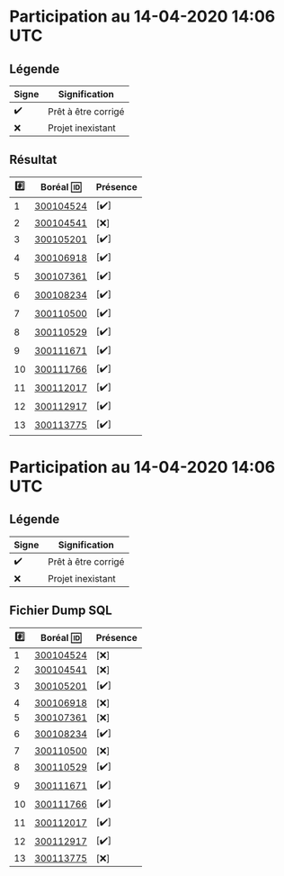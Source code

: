 # Participation au 14-04-2020 14:06 UTC
 
## Légende
 
| Signe              | Signification                 |
|--------------------|-------------------------------|
| :heavy_check_mark: | Prêt à être corrigé           |
| :x:                | Projet inexistant             |
 
## Résultat
 
|:hash:| Boréal :id:                | Présence         |
|------|----------------------------|------------------|
| 1 | [300104524](../300104524/b300104524.py) | [:heavy_check_mark:] |
| 2 | [300104541](../300104541/b300104541.py) | [:x:] |
| 3 | [300105201](../300105201/b300105201.py) | [:heavy_check_mark:] |
| 4 | [300106918](../300106918/b300106918.py) | [:heavy_check_mark:] |
| 5 | [300107361](../300107361/b300107361.py) | [:heavy_check_mark:] |
| 6 | [300108234](../300108234/b300108234.py) | [:heavy_check_mark:] |
| 7 | [300110500](../300110500/b300110500.py) | [:heavy_check_mark:] |
| 8 | [300110529](../300110529/b300110529.py) | [:heavy_check_mark:] |
| 9 | [300111671](../300111671/b300111671.py) | [:heavy_check_mark:] |
| 10 | [300111766](../300111766/b300111766.py) | [:heavy_check_mark:] |
| 11 | [300112017](../300112017/b300112017.py) | [:heavy_check_mark:] |
| 12 | [300112917](../300112917/b300112917.py) | [:heavy_check_mark:] |
| 13 | [300113775](../300113775/b300113775.py) | [:heavy_check_mark:] |
 
# Participation au 14-04-2020 14:06 UTC
 
## Légende
 
| Signe              | Signification                 |
|--------------------|-------------------------------|
| :heavy_check_mark: | Prêt à être corrigé           |
| :x:                | Projet inexistant             |
 
## Fichier Dump SQL
 
|:hash:| Boréal :id:                | Présence         |
|------|----------------------------|------------------|
| 1 | [300104524](../300104524/b300104524.sql) | [:x:] |
| 2 | [300104541](../300104541/b300104541.sql) | [:x:] |
| 3 | [300105201](../300105201/b300105201.sql) | [:heavy_check_mark:] |
| 4 | [300106918](../300106918/b300106918.sql) | [:x:] |
| 5 | [300107361](../300107361/b300107361.sql) | [:x:] |
| 6 | [300108234](../300108234/b300108234.sql) | [:heavy_check_mark:] |
| 7 | [300110500](../300110500/b300110500.sql) | [:x:] |
| 8 | [300110529](../300110529/b300110529.sql) | [:heavy_check_mark:] |
| 9 | [300111671](../300111671/b300111671.sql) | [:heavy_check_mark:] |
| 10 | [300111766](../300111766/b300111766.sql) | [:heavy_check_mark:] |
| 11 | [300112017](../300112017/b300112017.sql) | [:heavy_check_mark:] |
| 12 | [300112917](../300112917/b300112917.sql) | [:heavy_check_mark:] |
| 13 | [300113775](../300113775/b300113775.sql) | [:x:] |
